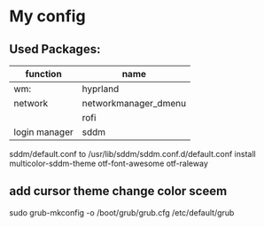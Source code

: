 # My config 
## Used Packages:
 | function | name | 
 | --- | ---|
 | wm: | hyprland |
 | network | networkmanager_dmenu |
 | | rofi |
 | login manager | sddm |  
 sddm/default.conf to /usr/lib/sddm/sddm.conf.d/default.conf install multicolor-sddm-theme otf-font-awesome otf-raleway
 ## add cursor theme change color sceem
sudo grub-mkconfig -o /boot/grub/grub.cfg
/etc/default/grub
